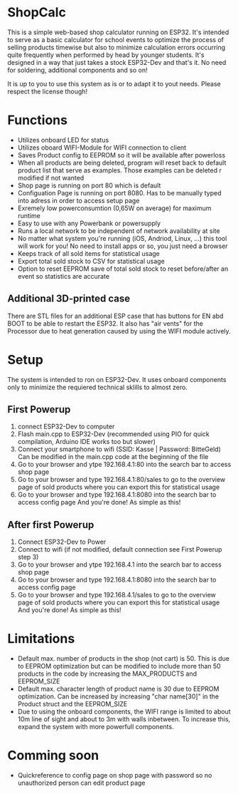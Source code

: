 # ShopCalc
This is a simple web-based shop calculator running on ESP32. It's intended to serve as a basic calculator for school events to optimize the process of selling products timewise but also to minimize calculation errors occurring quite frequently when performed by head by younger students.
It's designed in a way that just takes a stock ESP32-Dev and that's it. No need for soldering, additional components and so on!

It is up to you to use this system as is or to adapt it to yout needs. Please respect the license though!

# Functions
- Utilizes onboard LED for status
- Utilizes oboard WIFI-Module for WIFI connection to client
- Saves Product config to EEPROM so it will be available after powerloss
- When all products are being deleted, program will reset back to default product list that serve as examples. Those examples can be deleted r modified if not wanted
- Shop page is running on port 80 which is default
- Configuation Page is running on port 8080. Has to be manually typed into adress in order to access setup page
- Exremely low powerconsumtion (0,65W on average) for maximum runtime
- Easy to use with any Powerbank or powersupply
- Runs a local network to be independent of network availability at site
- No matter what system you're running (iOS, Andriod, Linux, ...) this tool will work for you! No need to install apps or so, you just need a browser
- Keeps track of all sold items for statistical usage
- Export total sold stock to CSV for statistical usage
- Option to reset EEPROM save of total sold stock to reset before/after an event so statistics are accurate

## Additional 3D-printed case
There are STL files for an additional ESP case that has buttons for EN abd BOOT to be able to restart the ESP32. It also has "air vents" for the Processor due to heat generation caused by using the WIFI module actively.

# Setup
The system is intended to ron on ESP32-Dev. It uses onboard components only to minimize the requiered technical sklills to almost zero.

## First Powerup
1) connect ESP32-Dev to computer
2) Flash main.cpp to ESP32-Dev (recommended using PIO for quick compilation, Arduino IDE works too but slower)
3) Connect your smartphone to wifi (SSID: Kasse | Password: BitteGeld) Can be modified in the main.cpp code at the beginning of the file
4) Go to your browser and ytpe 192.168.4.1:80 into the search bar to access shop page
5) Go to your browser and type 192.168.4.1:80/sales to go to the overview page of sold products where you can export this for statistical usage
6) Go to your browser and type 192.168.4.1:8080 into the search bar to access config page
And you're done! As simple as this!

## After first Powerup
1) Connect ESP32-Dev to Power
2) Connect to wifi (if not modified, default connection see First Powerup step 3)
3) Go to your browser and ytpe 192.168.4.1 into the search bar to access shop page
4) Go to your browser and type 192.168.4.1:8080 into the search bar to access config page
5) Go to your browser and type 192.168.4.1/sales to go to the overview page of sold products where you can export this for statistical usage
And you're done! As simple as this!

# Limitations
- Default max. number of products in the shop (not cart) is 50. This is due to EEPROM optimization but can be modified to include more than 50 products in the code by increasing the MAX_PRODUCTS and EEPROM_SIZE
- Default max. character length of product name is 30 due to EEPROM optimization. Can be increased by increasing "char name[30]" in the Product struct and the EEPROM_SIZE
- Due to using the onboard components, the WIFI range is limited to about 10m line of sight and about to 3m with walls inbetween. To increase this, expand the system with more powerfull components. 

# Comming soon
- Quickreference to config page on shop page with password so no unauthorized person can edit product page
